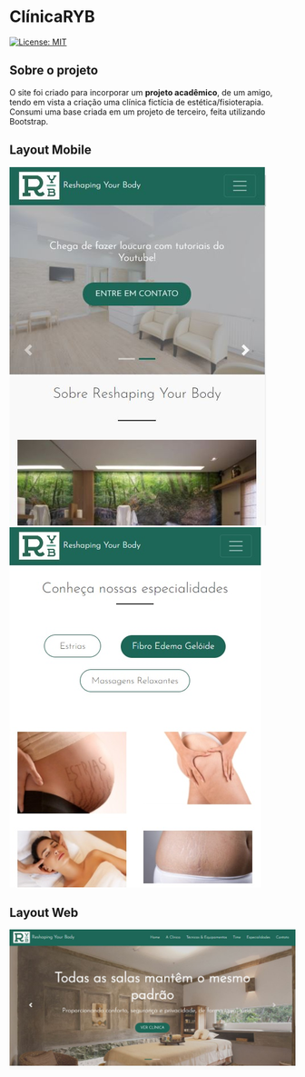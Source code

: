 # ClínicaRYB
[![License: MIT](https://img.shields.io/badge/License-MIT-yellow.svg)](https://github.com/igorlamoia/clinicaRYB/blob/master/LICENSE)

## Sobre o projeto
O site foi criado para incorporar um **projeto acadêmico**, de um amigo, tendo em vista a criação uma clínica fictícia de estética/fisioterapia. Consumi uma base criada em um projeto de terceiro, feita utilizando Bootstrap. 

## Layout Mobile
![Mobile initial layout](https://github.com/igorlamoia/clinicaRYB/blob/master/assets/mobile-reshaping-ryb.JPG) ![Mobile expertise](https://github.com/igorlamoia/clinicaRYB/blob/master/assets/mobile-2-ryb.jpg)
## Layout Web
![Web initial layout](https://github.com/igorlamoia/clinicaRYB/blob/master/assets/web-reshaping.JPG)
